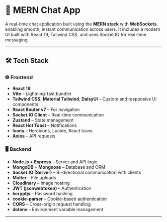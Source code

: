 # 💬 MERN Chat App

A real-time chat application built using the **MERN stack** with **WebSockets**, enabling smooth, instant communication across users. It includes a modern UI built with React 19, Tailwind CSS, and uses Socket.IO for real-time messaging.

---

## 🛠️ Tech Stack

### 🌐 Frontend
- **React 19**
- **Vite** – Lightning-fast bundler
- **Tailwind CSS**, **Material Tailwind**, **DaisyUI** – Custom and responsive UI components
- **React Router v7** – For navigation
- **Socket.IO Client** – Real-time communication
- **Zustand** – State management
- **React Hot Toast** – Notifications
- **Icons** – Heroicons, Lucide, React Icons
- **Axios** – API requests

### 🖥️ Backend
- **Node.js + Express** – Server and API logic
- **MongoDB + Mongoose** – Database and ORM
- **Socket.IO (Server)** – Bi-directional communication with clients
- **Multer** – File uploads
- **Cloudinary** – Image hosting
- **JWT (jsonwebtoken)** – Authentication
- **bcryptjs** – Password hashing
- **cookie-parser** – Cookie-based authentication
- **CORS** – Cross-origin request handling
- **dotenv** – Environment variable management

---

